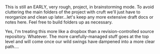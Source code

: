 This is still an EARLY, very rough, project, in brainstorming mode. To avoid cluttering the main folders of the project with cruft we'll just have to reorganize and clean up later...let's keep any more extensive draft docs or notes here. Feel free to build folders up as necessary.

Yes, I'm treating this more like a dropbox than a revision-controlled source repository. Whatever. The more carefully-managed stuff goes at the top level and will come once our wild swings have dampened into a more clear path....
